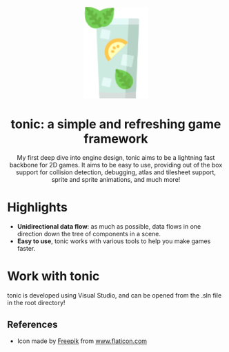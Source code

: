 

<div align="center">
  <img src="images/tonic_cropped.png" width="150" height="auto" marginLeft="20px"/>

  <h1>tonic: a simple and refreshing game framework</h1>

  My first deep dive into engine design, tonic aims to be a lightning fast backbone for 2D games. It aims to be easy to use, providing out of the box support for collision detection, debugging, atlas and tilesheet support, sprite and sprite animations, and much more! 
</div>

# Highlights
- **Unidirectional data flow**: as much as possible, data flows in one direction down the tree of components in a scene. 
- **Easy to use**, tonic works with various tools to help you make games faster. 

# Work with tonic

tonic is developed using Visual Studio, and can be opened from the .sln file in the root directory!

## References 

- <div>Icon made by <a href="https://www.freepik.com" title="Freepik">Freepik</a> from <a href="https://www.flaticon.com/" title="Flaticon">www.flaticon.com</a></div>

